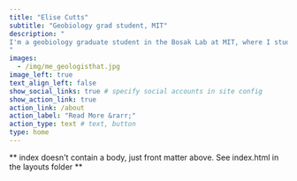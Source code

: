 ```yaml
---
title: "Elise Cutts"
subtitle: "Geobiology grad student, MIT"
description: "
I'm a geobiology graduate student in the Bosak Lab at MIT, where I study how bacterial exopolymers (i.e. slime) may have helped to preserve the Earth's oldest fossils. I also write about science, and have words in *Massive Science*, *Caltech News*, and other outlets.
"
images:
  - /img/me_geologisthat.jpg
image_left: true
text_align_left: false
show_social_links: true # specify social accounts in site config
show_action_link: true
action_link: /about
action_label: "Read More &rarr;"
action_type: text # text, button
type: home
---
```


** index doesn't contain a body, just front matter above.
See index.html in the layouts folder **
